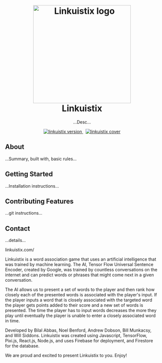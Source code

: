 <h1 align="center">
  <img alt="Linkuistix logo" src="https://i.imgur.com/tc3VRgf.png" width=320/><br/>
  Linkuistix
</h1>
<p align="center">...Desc...</p>

<p align="center">
<a href="">
<img src="https://img.shields.io/badge/Release-1.0-00ADD8?style=for-the-badge" alt="linkuistix version" />
</a>&nbsp;
<a href="">
<img src="https://img.shields.io/badge/First_Commit-10/22-success?style=for-the-badge&logo=none" alt="linkuistix cover" />
</a></p>

## About
...Summary, built with, basic rules...

## Getting Started
...Installation instructions...

## Contributing Features
...git instructions...

## Contact
...details...

linkuistix.com/

Linkuistix is a word association game that uses an artificial intelligence that was trained by machine learning.  The AI, Tensor Flow Universal Sentence Encoder, created by Google, was trained by countless conversations on the internet and can predict words or phrases that might come next in a given conversation.

The AI allows us to present a set of words to the player and then rank how closely each of the presented words is associated with the player's input.  If the player inputs a word that is closely associated with the targeted word the player gets points added to their score and a new set of words is presented. The time the player has to input words decreases the more they play until eventually the player is unable to enter a closely associated word in time.  

Developed by Bilal Abbas, Noel Benford, Andrew Dobson, Bill Munkacsy, and Will Siddons. Linkuistix was created using Javascript, TensorFlow, Pixi.js, React.js, Node.js, and uses Firebase for deployment, and Firestore for the database.

We are proud and excited to present Linkuistix to you. Enjoy!
